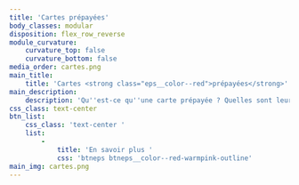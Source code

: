 ```yaml
---
title: 'Cartes prépayées'
body_classes: modular
disposition: flex_row_reverse
module_curvature:
    curvature_top: false
    curvature_bottom: false
media_order: cartes.png
main_title:
    title: 'Cartes <strong class="eps__color--red">prépayées</strong>'
main_description:
    description: 'Qu''est-ce qu''une carte prépayée ? Quelles sont leurs avantages ? Quelle est la différence entre une carte physique vs une carte virtuelle ? Découvrez tout ce qu''il faut savoir sur les cartes bancaires sans découvert !'
css_class: text-center
btn_list:
    css_class: 'text-center '
    list:
        -
            title: 'En savoir plus '
            css: 'btneps btneps__color--red-warmpink-outline'
main_img: cartes.png
---
```


